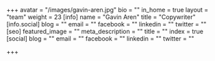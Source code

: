 +++
avatar = "/images/gavin-aren.jpg"
bio = ""
in_home = true
layout = "team"
weight = 23
[info]
name = "Gavin Aren"
title = "Copywriter"
[info.social]
blog = ""
email = ""
facebook = ""
linkedin = ""
twitter = ""
[seo]
featured_image = ""
meta_description = ""
title = ""
index = true
[social]
blog = ""
email = ""
facebook = ""
linkedin = ""
twitter = ""

+++
